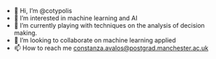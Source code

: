 - 👋 Hi, I’m @cotypolis
- 👀 I’m interested in machine learning and AI
- 🌱 I’m currently playing with techniques on the analysis of decision making.
- 💞️ I’m looking to collaborate on machine learning applied
- 📫 How to reach me constanza.avalos@postgrad.manchester.ac.uk

<!---
cotypolis/cotypolis is a ✨ special ✨ repository because its `README.md` (this file) appears on your GitHub profile.
You can click the Preview link to take a look at your changes.
--->
